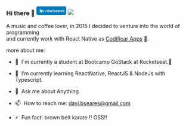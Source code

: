 ### Hi there 👋  <img src="assets/linkedin_davi.svg" width="80"/> <img src="assets/instagram_davi.svg" width="80"/>

<!--
**daviseares/daviseares** is a ✨ _special_ ✨ repository because its `README.md` (this file) appears on your GitHub profile.
-->

A music and coffee lover, in 2015 I decided to venture into the world of programming <br/>
and currently work with React Native as [Codificar Apps](http://codificar.com.br/) 💚.

more about me:

- 🚀 &nbsp;I´m currently a student at Bootcamp GoStack at Rocketseat.💜 

- 🌱 &nbsp;I’m currently learning ReactNative, ReactJS & NodeJs with Typescript.

- 💬 &nbsp;Ask me about Anything 

- 📫 &nbsp;How to reach me: davi.bseares@gmail.com

- ⚡ &nbsp;Fun fact: brown belt karate !! OSS!!

